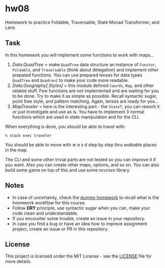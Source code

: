 # hw08

Homework to practice Foldable, Traversable, State Monad Transformer, and Lens

## Task

In this homework you will implement some functions to work with maps...

1. *Data.QuadTree* = make `QuadTree` data structure an instance of `Functor`, `Foldable`, and `Traversable` (think about delegation) and implement other prepated functions. You can use prepared lenses for data types `QuadTree` and `Quadrant` to make your code more readable.
2. *Data.Geography[.Styles]* = this module defined `Coords`, `Map`, and other related stuff. Few functions are not implemented and are waiting for you to be done. Try to make it as simple as possible. Recall syntactic sugar, point free style, and pattern matching. Again, lenses are ready for you...
3. *MapTraveler* = here is the interesting part - the `StateT`, you can rework it or just investigate and use as is. You have to implement 3 normal functions which are used in state manipulation and for the CLI.

When everything is done, you should be able to travel with:

```
% stack exec traveler
```

You should be able to move with *w a s d* step by step thru *walkable* places in the map.

The CLI and some other trivial parts are not tested so you can improve it if you want. Also you can create other maps, options, and so on. You can also build some game on top of this and use some *ncurses* library.

## Notes

 * In case of uncertainty, check the [dummy homework](https://github.com/MI-AFP/hw00) to recall what is the homework workflow for this course.
 * Follow **DRY** principle, use syntactic sugar when you can, make your code clean and understandable.
 * If you encounter some trouble, create an issue in your repository.
 * In case you find a bug or have an idea how to improve assignment project, create an issue or PR in this repository.

## License

This project is licensed under the MIT License - see the [LICENSE](LICENSE)
file for more details.

